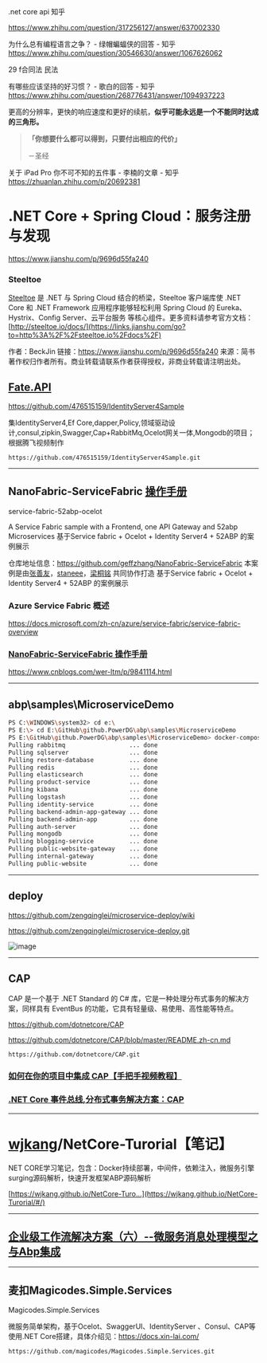 .net core api 知乎

 https://www.zhihu.com/question/317256127/answer/637002330

为什么总有编程语言之争？ - 绿帽蝙蝠侠的回答 - 知乎 https://www.zhihu.com/question/30546630/answer/1067626062



29   f合同法 民法

有哪些应该坚持的好习惯？ - 歌白的回答 - 知乎 https://www.zhihu.com/question/268776431/answer/1094937223





更高的分辨率，更快的响应速度和更好的续航，**似乎可能永远是一个不能同时达成的三角形。**

> **「你想要什么都可以得到，只要付出相应的代价」**
>
> －圣经



关于 iPad Pro 你不可不知的五件事 - 李楠的文章 - 知乎 https://zhuanlan.zhihu.com/p/20692381



# .NET Core + Spring Cloud：服务注册与发现

https://www.jianshu.com/p/9696d55fa240

### Steeltoe

[Steeltoe](https://links.jianshu.com/go?to=http%3A%2F%2Fsteeltoe.io%2F) 是 .NET 与 Spring Cloud 结合的桥梁，Steeltoe 客户端库使 .NET Core 和 .NET Framework 应用程序能够轻松利用 Spring Cloud 的 Eureka、Hystrix、Config Server、云平台服务 等核心组件。更多资料请参考官方文档：[http://steeltoe.io/docs/](https://links.jianshu.com/go?to=http%3A%2F%2Fsteeltoe.io%2Fdocs%2F)



作者：BeckJin
链接：https://www.jianshu.com/p/9696d55fa240
来源：简书
著作权归作者所有。商业转载请联系作者获得授权，非商业转载请注明出处。



##	[Fate.API](https://github.com/476515159/IdentityServer4Sample/tree/master/Fate.API)

https://github.com/476515159/IdentityServer4Sample

集IdentityServer4,Ef Core,dapper,Policy,领域驱动设计,consul,zipkin,Swagger,Cap+RabbitMq,Ocelot网关一体,Mongodb的项目；
根据腾飞视频制作

```
https://github.com/476515159/IdentityServer4Sample.git
```









---



##  NanoFabric-ServiceFabric [操作手册](https://github.com/geffzhang/NanoFabric-ServiceFabric)

service-fabric-52abp-ocelot

A Service Fabric sample with a Frontend, one API Gateway and 52abp Microservices 基于Service fabric + Ocelot + Identity Server4 + 52ABP 的案例展示

仓库地址信息：<https://github.com/geffzhang/NanoFabric-ServiceFabric> 本案例是由[张善友](https://github.com/geffzhang)，[staneee](https://github.com/staneee)，[梁桐铭](https://github.com/ltm0203) 共同协作打造 基于Service fabric + Ocelot + Identity Server4 + 52ABP 的案例展示





###	 Azure Service Fabric 概述

https://docs.microsoft.com/zh-cn/azure/service-fabric/service-fabric-overview

###	[NanoFabric-ServiceFabric 操作手册](https://www.cnblogs.com/wer-ltm/p/9841114.html)

https://www.cnblogs.com/wer-ltm/p/9841114.html

---





##	abp\samples\MicroserviceDemo



```bash
PS C:\WINDOWS\system32> cd e:\
PS E:\> cd E:\GitHub\github.PowerDG\abp\samples\MicroserviceDemo
PS E:\GitHub\github.PowerDG\abp\samples\MicroserviceDemo> docker-compose -f docker-compose.yml -f docker-compose.migrations.yml pull
Pulling rabbitmq                  ... done
Pulling sqlserver                 ... done
Pulling restore-database          ... done
Pulling redis                     ... done
Pulling elasticsearch             ... done
Pulling product-service           ... done
Pulling kibana                    ... done
Pulling logstash                  ... done
Pulling identity-service          ... done
Pulling backend-admin-app-gateway ... done
Pulling backend-admin-app         ... done
Pulling auth-server               ... done
Pulling mongodb                   ... done
Pulling blogging-service          ... done
Pulling public-website-gateway    ... done
Pulling internal-gateway          ... done
Pulling public-website            ... done

```





---



## **deploy**

https://github.com/zengqinglei/microservice-deploy/wiki

https://github.com/zengqinglei/microservice-deploy.git



![image](https://user-images.githubusercontent.com/7374317/50536228-114c0600-0b8d-11e9-82ba-4439e0688ad4.png)



---



##	CAP

CAP 是一个基于 .NET Standard 的 C# 库，它是一种处理分布式事务的解决方案，同样具有 EventBus 的功能，它具有轻量级、易使用、高性能等特点。

https://github.com/dotnetcore/CAP



https://github.com/dotnetcore/CAP/blob/master/README.zh-cn.md

````
https://github.com/dotnetcore/CAP.git
````





###	 [如何在你的项目中集成 CAP【手把手视频教程】](https://www.cnblogs.com/savorboard/p/cap-video-1.html)



###	[.NET Core 事件总线,分布式事务解决方案：CAP](https://www.cnblogs.com/savorboard/p/cap.html)

---



# [wjkang](https://github.com/wjkang)/**NetCore-Turorial【笔记】**



NET CORE学习笔记，包含：Docker持续部署，中间件，依赖注入，微服务引擎surging源码解析，快速开发框架ABP源码解析

[https://wjkang.github.io/NetCore-Turo…](https://wjkang.github.io/NetCore-Turorial/#/)





---



## [企业级工作流解决方案（六）--微服务消息处理模型之与Abp集成](https://www.cnblogs.com/spritekuang/p/10805737.html)







---

##	麦扣**Magicodes.Simple.Services**

Magicodes.Simple.Services

微服务简单架构，基于Ocelot、SwaggerUI、IdentityServer 、Consul、CAP等使用.NET Core搭建，具体介绍见：<https://docs.xin-lai.com/>

```
https://github.com/magicodes/Magicodes.Simple.Services.git
```









